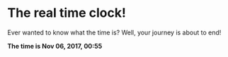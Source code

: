# The real time clock!

Ever wanted to know what the time is? Well, your journey is about to end!

**The time is Nov 06, 2017, 00:55**